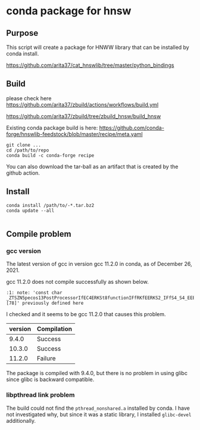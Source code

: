 # conda package for hnsw


## Purpose

This script will create a package for HNWW library
that can be installed by conda install.

https://github.com/arita37/cat_hnswlib/tree/master/python_bindings



## Build

please check here
https://github.com/arita37/zbuild/actions/workflows/build.yml

https://github.com/arita37/zbuild/tree/zbuild_hnsw/build_hnsw


Existing conda package build is here:
https://github.com/conda-forge/hnswlib-feedstock/blob/master/recipe/meta.yaml


```
git clone ...
cd /path/to/repo
conda build -c conda-forge recipe
```
You can also download the tar-ball as an artifact that is created by the github action.

## Install

```
conda install /path/to/-*.tar.bz2
conda update --all


```

## Compile problem
### gcc version
The latest version of gcc in version gcc 11.2.0 in conda,
as of December 26, 2021.

gcc 11.2.0 does not compile successfully as shown below.

```
:1: note: 'const char _ZTSZN5pecos13PostProcessorIfEC4ERKSt8functionIFfRKfEERKS2_IFfS4_S4_EEEd0_UlS4_E_ [78]' previously defined here
```

I checked and it seems to be gcc 11.2.0 that causes this problem.

| version | Compilation |
|---------|-------------|
| 9.4.0   | Success     |
| 10.3.0  | Success     |
| 11.2.0  | Failure     |

The package is compiled with 9.4.0, but there is no problem in using glibc since glibc is backward compatible.

### libpthread link problem
The build could not find the `pthread_nonshared.a` installed by conda.
I have not investigated why, but since it was a static library, I installed `glibc-devel` additionally.
